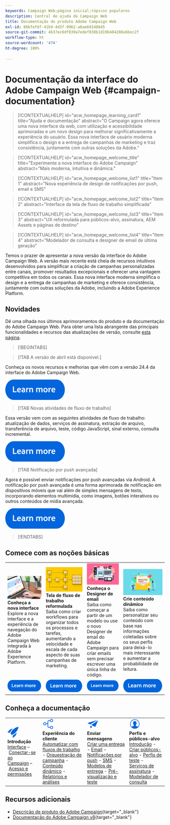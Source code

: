 ```yaml
---
keywords: Campaign Web;página inicial;tópicos populares
description: Central de ajuda do Campaign Web
title: Documentação do produto Adobe Campaign Web
exl-id: 86bfefdf-41b9-4d3f-9962-a6ae69140845
source-git-commit: 4b37ec6df839a7edef838b1d19b484208a6bec2f
workflow-type: ht
source-wordcount: '474'
ht-degree: 100%

---
```


# Documentação da interface do Adobe Campaign Web {#campaign-documentation}

>[!CONTEXTUALHELP]
>id="acw_homepage_learning_card1"
>title="Ajuda e documentação"
>abstract="O Campaign agora oferece uma nova interface da web, com utilização e acessibilidade aprimoradas e um novo design para melhorar significativamente a experiência do usuário. Essa nova interface de usuário moderna simplifica o design e a entrega de campanhas de marketing e traz consistência, juntamente com outras soluções da Adobe."

>[!CONTEXTUALHELP]
>id="acw_homepage_welcome_title"
>title="Experimente a nova interface do Adobe Campaign"
>abstract="Mais moderna, intuitiva e dinâmica."

>[!CONTEXTUALHELP]
>id="acw_homepage_welcome_list1"
>title="Item 1"
>abstract="Nova experiência de design de notificações por push, email e SMS"

>[!CONTEXTUALHELP]
>id="acw_homepage_welcome_list2"
>title="Item 2"
>abstract="Interface da tela de fluxo de trabalho simplificada"

>[!CONTEXTUALHELP]
>id="acw_homepage_welcome_list3"
>title="Item 3"
>abstract="UX reformulada para públicos-alvo, assinatura, AEM Assets e páginas de destino"

>[!CONTEXTUALHELP]
>id="acw_homepage_welcome_list4"
>title="Item 4"
>abstract="Modelador de consulta e designer de email de última geração"


Temos o prazer de apresentar a nova versão da interface do Adobe Campaign Web. A versão mais recente está cheia de recursos intuitivos desenvolvidos para simplificar a criação de campanhas personalizadas entre canais, promover resultados excepcionais e oferecer uma vantagem competitiva em todos os canais. Essa nova interface moderna simplifica o design e a entrega de campanhas de marketing e oferece consistência, juntamente com outras soluções da Adobe, incluindo a Adobe Experience Platform.

## Novidades

Dê uma olhada nos últimos aprimoramentos do produto e da documentação do Adobe Campaign Web. Para obter uma lista abrangente das principais funcionalidades e recursos das atualizações de versão, consulte [esta página](rn/whats-new.md).

>[!BEGINTABS]

>[!TAB A versão de abril está disponível.]

Conheça os novos recursos e melhorias que vêm com a versão 24.4 da interface do Adobe Campaign Web.

[![imagem](assets/do-not-localize/learn-more-button.svg)](rn/release-notes.md)

>[!TAB Novas atividades de fluxo de trabalho]

Essa versão vem com as seguintes atividades de fluxo de trabalho: atualização de dados, serviços de assinatura, extração de arquivo, transferência de arquivo, teste, código JavaScript, sinal externo, consulta incremental.

[![imagem](assets/do-not-localize/learn-more-button.svg)](rn/release-notes.md)

>[!TAB Notificação por push avançada]

Agora é possível enviar notificações por push avançadas via Android. A notificação por push avançada é uma forma aprimorada de notificação em dispositivos móveis que vai além de simples mensagens de texto, incorporando elementos multimídia, como imagens, botões interativos ou outros conteúdos de mídia avançada.

[![imagem](assets/do-not-localize/learn-more-button.svg)](push/rich-push.md)

>[!ENDTABS]

## Comece com as noções básicas

<table style="table-layout:fixed">
  <tr style="border: 0;">
    <td>
    <a href="get-started/user-interface.md"><img src="assets/do-not-localize/menu-ui.jpeg"></a>
    <div><strong>Conheça a nova interface</strong><br/>Explore a nova interface e a experiência de navegação do Adobe Campaign Web integrada à Adobe Experience Platform.</div>
    </td>
    <td>
    <a href="workflows/gs-workflows.md"><img src="assets/do-not-localize/menu-workflows.jpeg"></a>
    <div><strong>Tela de fluxo de trabalho reformulada</strong><br/>Saiba como criar workflows para organizar todos os processos e tarefas, aumentando a velocidade e escala de cada aspecto de suas campanhas de marketing.</div><br/>
    </td>
    <td>
    <a href="email/get-started-email-designer.md"><img src="assets/do-not-localize/menu-email.png"></a>
    <div><strong>Conheça o Designer de email</strong><br/>Saiba como começar a partir de um modelo ou use o novo Designer de email do Adobe Campaign para criar emails sem precisar escrever uma única linha de código. 
    </div></td>
    <td>
    <a href="personalization/gs-personalization.md"><img src="assets/do-not-localize/menu-dynamic.png"></a>
    <div><strong>Crie conteúdo dinâmico</strong><br/>Saiba como personalizar seu conteúdo com base nas informações coletadas sobre os seus perfis para deixá-lo mais interessante e aumentar a probabilidade de leitura.</div>
    </td>
  </tr>
  <tr style="border: 0;">
    <td align="center"><a href="get-started/user-interface.md"><img src="assets/do-not-localize/learn-more-button.svg"></a></td>
    <td align="center"><a href="workflows/gs-workflows.md"><img src="assets/do-not-localize/learn-more-button.svg"></a></td>
    <td align="center"><a href="email/get-started-email-designer.md"><img src="assets/do-not-localize/learn-more-button.svg"></a></td>
    <td align="center"><a href="personalization/gs-personalization.md"><img src="assets/do-not-localize/learn-more-button.svg"></a></td>
    </tr>
</table>

## Conheça a documentação

<table style="table-layout:auto">
  <tr style="border: 0;">
    <td>
      <img src="assets/do-not-localize/icon-start.svg" width="35px">
    <br/>
      <strong>Introdução</strong><br/><a href="get-started/user-interface.md">Interface</a> – <a href="get-started/connect-to-campaign.md">Conectar-se ao Campaign</a> – <a href="get-started/permissions.md">Acesso e permissões</a>
    </td>
    <td>
      <img src="assets/do-not-localize/icon-experience.svg" width="35px">
    <br/>
      <strong>Experiência do cliente</strong><br/><a href="workflows/gs-workflows.md" target="_blank">Automatizar com fluxos de trabalho</a> - <a href="campaigns/gs-campaigns.md" target="_blank">Orquestração de campanha</a> - <a href="personalization/gs-personalization.md">Conteúdo dinâmico</a> - <a href="reporting/gs-reports.md">Relatórios e análises</a>
    </td>
    <td>
      <img src="assets/do-not-localize/icon-message.svg" width="35px">
    <br/>
      <strong>Enviar mensagens</strong><br/><a href="msg/gs-deliveries.md">Criar uma entrega</a> - <a href="email/create-email.md">Email</a> -  <a href="push/gs-push.md">Notificações por push</a> - <a href="sms/gs-sms.md">SMS</a> - <a href="msg/delivery-template.md">Modelos de entrega</a> - <a href="preview-test/preview-test.md">Pré-visualização e teste</a> 
    </td>
    <td>
      <img src="assets/do-not-localize/icon_profile.svg" width="35px">
    <br/>
      <strong>Perfis e públicos-alvo</strong><br/><a href="audience/gs-audiences-recipients.md">Introdução</a> - <a href="audience/create-audience.md">Criar públicos-alvo</a> - <a href="audience/test-profiles.md">Perfis de teste</a> - <a href="audience/manage-services.md">Serviços de assinatura</a> - <a href="query/query-modeler-overview.md">Modelador de consulta</a>
    </td>
  </tr>
</table>

## Recursos adicionais

* [Descrição de produto do Adobe Campaign](https://helpx.adobe.com/br/legal/product-descriptions/adobe-campaign-managed-cloud-services.html){target="_blank"}
* [Documentação do Adobe Campaign v8](https://experienceleague.adobe.com/docs/campaign-v8.html?lang=pt-BR){target="_blank"}